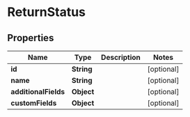 

# ReturnStatus

## Properties

Name | Type | Description | Notes
------------ | ------------- | ------------- | -------------
**id** | **String** |  |  [optional]
**name** | **String** |  |  [optional]
**additionalFields** | **Object** |  |  [optional]
**customFields** | **Object** |  |  [optional]




